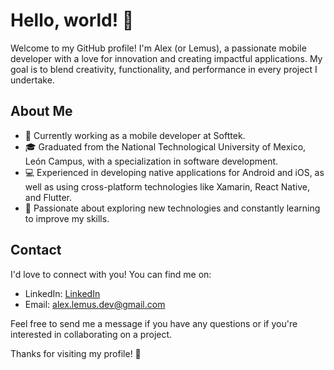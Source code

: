 # Hello, world! 👋

Welcome to my GitHub profile! I'm Alex (or Lemus), a passionate mobile developer with a love for innovation and creating impactful applications. My goal is to blend creativity, functionality, and performance in every project I undertake.

## About Me

- 💼 Currently working as a mobile developer at Softtek.
- 🎓 Graduated from the National Technological University of Mexico, León Campus, with a specialization in software development.
- 💻 Experienced in developing native applications for Android and iOS, as well as using cross-platform technologies like Xamarin, React Native, and Flutter.
- 🚀 Passionate about exploring new technologies and constantly learning to improve my skills.

## Contact

I'd love to connect with you! You can find me on:

- LinkedIn: [LinkedIn](https://www.linkedin.com/in/alejandro-lemus-rodríguez-5711ba141)
- Email: [alex.lemus.dev@gmail.com](mailto:alex.lemus.dev@gmail.com)

Feel free to send me a message if you have any questions or if you're interested in collaborating on a project.

Thanks for visiting my profile! 🌟
